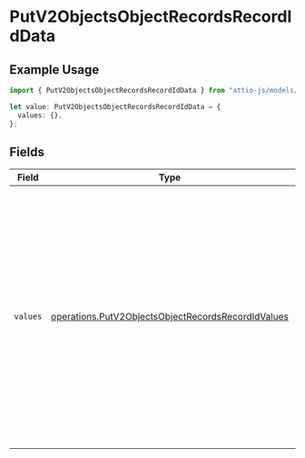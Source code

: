# PutV2ObjectsObjectRecordsRecordIdData

## Example Usage

```typescript
import { PutV2ObjectsObjectRecordsRecordIdData } from "attio-js/models/operations";

let value: PutV2ObjectsObjectRecordsRecordIdData = {
  values: {},
};
```

## Fields

| Field                                                                                                                                                                                                                                                                                                                           | Type                                                                                                                                                                                                                                                                                                                            | Required                                                                                                                                                                                                                                                                                                                        | Description                                                                                                                                                                                                                                                                                                                     | Example                                                                                                                                                                                                                                                                                                                         |
| ------------------------------------------------------------------------------------------------------------------------------------------------------------------------------------------------------------------------------------------------------------------------------------------------------------------------------- | ------------------------------------------------------------------------------------------------------------------------------------------------------------------------------------------------------------------------------------------------------------------------------------------------------------------------------- | ------------------------------------------------------------------------------------------------------------------------------------------------------------------------------------------------------------------------------------------------------------------------------------------------------------------------------- | ------------------------------------------------------------------------------------------------------------------------------------------------------------------------------------------------------------------------------------------------------------------------------------------------------------------------------- | ------------------------------------------------------------------------------------------------------------------------------------------------------------------------------------------------------------------------------------------------------------------------------------------------------------------------------- |
| `values`                                                                                                                                                                                                                                                                                                                        | [operations.PutV2ObjectsObjectRecordsRecordIdValues](../../models/operations/putv2objectsobjectrecordsrecordidvalues.md)                                                                                                                                                                                                        | :heavy_check_mark:                                                                                                                                                                                                                                                                                                              | An object with an attribute `api_slug` or `attribute_id` as the key, and a single value (for single-select attributes), or an array of values (for single or multi-select attributes) as the values. For complete documentation on values for all attribute types, please see our [attribute type docs](/docs/attribute-types). | {<br/>"41252299-f8c7-4b5e-99c9-4ff8321d2f96": "Text value",<br/>"multiselect_attribute": [<br/>"Select option 1",<br/>"Select option 2"<br/>]<br/>}                                                                                                                                                                             |